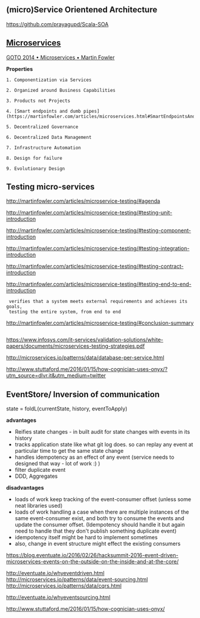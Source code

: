 (micro)Service Orientened Architecture
--------------------------------

https://github.com/prayagupd/Scala-SOA

[Microservices](http://martinfowler.com/articles/microservices.html)
-------------
[GOTO 2014 • Microservices • Martin Fowler](https://www.youtube.com/watch?v=wgdBVIX9ifA)

**Properties**

```
1. Componentization via Services

2. Organized around Business Capabilities

3. Products not Projects

4. [Smart endpoints and dumb pipes](https://martinfowler.com/articles/microservices.html#SmartEndpointsAndDumbPipes)

5. Decentralized Governance

6. Decentralized Data Management

7. Infrastructure Automation

8. Design for failure

9. Evolutionary Design

```

Testing micro-services
----------------------

http://martinfowler.com/articles/microservice-testing/#agenda

http://martinfowler.com/articles/microservice-testing/#testing-unit-introduction

http://martinfowler.com/articles/microservice-testing/#testing-component-introduction

http://martinfowler.com/articles/microservice-testing/#testing-integration-introduction

http://martinfowler.com/articles/microservice-testing/#testing-contract-introduction

http://martinfowler.com/articles/microservice-testing/#testing-end-to-end-introduction

```
 verifies that a system meets external requirements and achieves its goals, 
 testing the entire system, from end to end
```

http://martinfowler.com/articles/microservice-testing/#conclusion-summary

```

```

https://www.infosys.com/it-services/validation-solutions/white-papers/documents/microservices-testing-strategies.pdf

http://microservices.io/patterns/data/database-per-service.html

http://www.stuttaford.me/2016/01/15/how-cognician-uses-onyx/?utm_source=dlvr.it&utm_medium=twitter

EventStore/ Inversion of communication
--------------------------------------

state = foldL(currentState, history, eventToApply)

**advantages**

* Reifies state changes - in built audit for state changes with events in its history 
* tracks application state like what git log does. so can replay any event at particular time 
  to get the same state change
* handles idempotency as an effect of any event (service needs to designed that way - lot of work :) )
* filter duplicate event
* DDD, Aggregates

**disadvantages**

* loads of work keep tracking of the event-consumer offset (unless some neat libraries used)
* loads of work handling a case when there are multiple instances of the same 
  event-consumer exist, and both try to consume the events and update the consumer offset.
  (Idempotency should handle it but again need to handle that they don't publish something duplicate event)
* idempotency itself might be hard to implement sometimes
* also, change in event structure might effect the existing consumers

https://blog.eventuate.io/2016/02/26/hacksummit-2016-event-driven-microservices-events-on-the-outside-on-the-inside-and-at-the-core/

http://eventuate.io/whyeventdriven.html
http://microservices.io/patterns/data/event-sourcing.html
http://microservices.io/patterns/data/cqrs.html

http://eventuate.io/whyeventsourcing.html

http://www.stuttaford.me/2016/01/15/how-cognician-uses-onyx/
